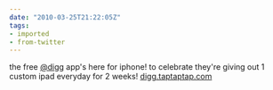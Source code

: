 ```yaml
---
date: "2010-03-25T21:22:05Z"
tags:
- imported
- from-twitter
---
```

the free [@digg](https://twitter.com/digg) app's here for iphone\! to celebrate they're giving out 1 custom ipad everyday for 2 weeks\! [digg.taptaptap.com](https://digg.taptaptap.com/)
